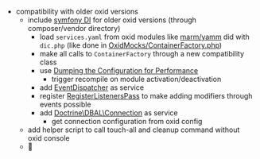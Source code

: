 - compatibility with older oxid versions
  - include [symfony DI](https://github.com/symfony/dependency-injection) for older oxid versions (through composer/vendor directory)
    - load `services.yaml` from oxid modules like [marm/yamm](https://github.com/marmaladeDE/yamm) did with `dic.php`
      (like done in [OxidMocks/ContainerFactory.php](tests/Makaira/Connect/OxidMocks/ContainerFactory.php))
    - make all calls to `ContainerFactory` through a new compatibility class
    - use [Dumping the Configuration for Performance](https://symfony.com/doc/current/components/dependency_injection/compilation.html#dumping-the-configuration-for-performance)
      - trigger recompile on module activation/deactivation
    - add [EventDispatcher](https://github.com/symfony/event-dispatcher) as service
    - register [RegisterListenersPass](https://github.com/symfony/event-dispatcher/blob/master/DependencyInjection/RegisterListenersPass.php)
      to make adding modifiers through events possible
    - add [Doctrine\DBAL\Connection](https://github.com/doctrine/dbal) as service
      - get connection configuration from oxid config
  - add helper script to call touch-all and cleanup command without oxid console
  - &#128591;
